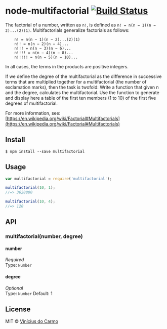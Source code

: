 # node-multifactorial [![Build Status](https://travis-ci.org/vinimdocarmo/node-multifactorial.svg?branch=master)](https://travis-ci.org/vinimdocarmo/node-multifactorial)

The factorial of a number, written as `n!`, is defined as `n! = n(n − 1)(n − 2)...(2)(1)`.
Multifactorials generalize factorials as follows:

```
	n! = n(n − 1)(n − 2)...(2)(1)
	n!! = n(n − 2)(n − 4)...
	n!!! = n(n − 3)(n − 6)...
	n!!!! = n(n − 4)(n − 8)...
	n!!!!! = n(n − 5)(n − 10)...
```

In all cases, the terms in the products are positive integers.

If we define the degree of the multifactorial as the difference in successive terms that are multiplied together for a multifactorial (the number of exclamation marks), then the task is twofold:
Write a function that given n and the degree, calculates the multifactorial.
Use the function to generate and display here a table of the first ten members (1 to 10) of the first five degrees of multifactorial.

For more information, see: [https://en.wikipedia.org/wiki/Factorial#Multifactorials](https://en.wikipedia.org/wiki/Factorial#Multifactorials)

## Install

```
$ npm install --save multifactorial
```

## Usage

```js
var multifactorial = require('multifactorial');

multifactorial(10, 1);
//=> 3628800

multifactorial(10, 4);
//=> 120
```

## API

### multifactorial(number, degree)

#### number

*Required*  
Type: `Number`

#### degree

*Optional*  
Type: `Number`
Default: 1

## License

MIT © [Vinícius do Carmo](http://vinimdocarmo.js.org)
